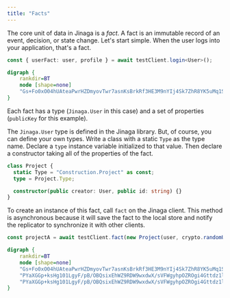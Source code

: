```yaml
---
title: "Facts"
---
```


The core unit of data in Jinaga is a *fact*.
A fact is an immutable record of an event, decision, or state change.
Let's start simple.
When the user logs into your application, that's a fact.

```typescript
const { userFact: user, profile } = await testClient.login<User>();
```

```dot
digraph {
    rankdir=BT
    node [shape=none]
    "Gs+Fo0xO04hUAteaPwrHZDmyovTwr7asnKsBrkRf3HE3M9nYIj4Sk7ZhR8YK5uMq1SMHPrQohtQNwo9B7whK0w==" [label=<<TABLE BORDER="1" CELLBORDER="1" CELLSPACING="0"><TR><TD COLSPAN="2">Jinaga.User</TD></TR><TR><TD>publicKey</TD><TD>--- TEST USER ---</TD></TR></TABLE>>]
}
```

Each fact has a type (`Jinaga.User` in this case) and a set of properties (`publicKey` for this example).

The `Jinaga.User` type is defined in the Jinaga library.
But, of course, you can define your own types.
Write a class with a static `Type` as the type name.
Declare a `type` instance variable initialized to that value.
Then declare a constructor taking all of the properties of the fact.

```typescript
class Project {
  static Type = "Construction.Project" as const;
  type = Project.Type;

  constructor(public creator: User, public id: string) {}
}
```

To create an instance of this fact, call `fact` on the Jinaga client.
This method is asynchronous because it will save the fact to the local store and notify the replicator to synchronize it with other clients.

```typescript
const projectA = await testClient.fact(new Project(user, crypto.randomUUID()));
```

```dot
digraph {
    rankdir=BT
    node [shape=none]
    "Gs+Fo0xO04hUAteaPwrHZDmyovTwr7asnKsBrkRf3HE3M9nYIj4Sk7ZhR8YK5uMq1SMHPrQohtQNwo9B7whK0w==" [label=<<TABLE BORDER="0" CELLBORDER="1" CELLSPACING="0"><TR><TD COLSPAN="2">Jinaga.User</TD></TR><TR><TD>publicKey</TD><TD>--- TEST USER ---</TD></TR></TABLE>>]
    "PYaXGGp+ksHg101LgyF/pB/OBQsixEhWZ9RDW9wxdwX/sVFWgyhpOZROgi4Gttdz1lWJ5Un0pJPJ5MvXEk1TCQ==" [label=<<TABLE BORDER="1" CELLBORDER="1" CELLSPACING="0"><TR><TD COLSPAN="2">Construction.Project</TD></TR><TR><TD>id</TD><TD>52eb9df8-7b1c-43d4-9...</TD></TR></TABLE>>]
    "PYaXGGp+ksHg101LgyF/pB/OBQsixEhWZ9RDW9wxdwX/sVFWgyhpOZROgi4Gttdz1lWJ5Un0pJPJ5MvXEk1TCQ==" -> "Gs+Fo0xO04hUAteaPwrHZDmyovTwr7asnKsBrkRf3HE3M9nYIj4Sk7ZhR8YK5uMq1SMHPrQohtQNwo9B7whK0w==" [label=" creator"]
}
```